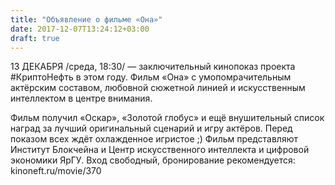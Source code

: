 ```yaml
---
title: "Объявление о фильме «Она»"
date: 2017-12-07T13:24:12+03:00
draft: true
---
```

13 ДЕКАБРЯ /среда, 18:30/ — заключительный кинопоказ проекта #КриптоНефть в этом году. Фильм «Она» с умопомрачительным актёрским составом, любовной сюжетной линией и искусственным интеллектом в центре внимания.
<!--more-->

Фильм получил «Оскар», «Золотой глобус» и ещё внушительный список наград за лучший оригинальный сценарий и игру актёров.
Перед показом всех ждёт охлажденное игристое ;) 
Фильм представляют Институт Блокчейна и Центр искусственного интеллекта и цифровой экономики ЯрГУ.
Вход свободный, бронирование рекомендуется: kinoneft.ru/movie/370
